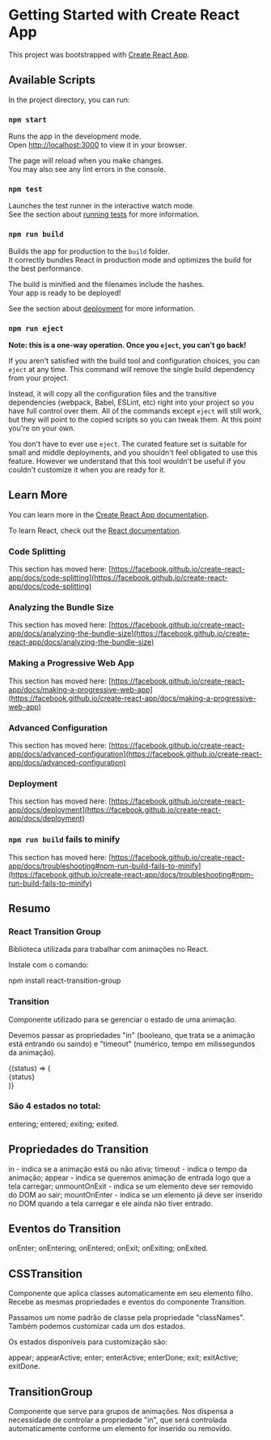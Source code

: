 # Getting Started with Create React App

This project was bootstrapped with [Create React App](https://github.com/facebook/create-react-app).

## Available Scripts

In the project directory, you can run:

### `npm start`

Runs the app in the development mode.\
Open [http://localhost:3000](http://localhost:3000) to view it in your browser.

The page will reload when you make changes.\
You may also see any lint errors in the console.

### `npm test`

Launches the test runner in the interactive watch mode.\
See the section about [running tests](https://facebook.github.io/create-react-app/docs/running-tests) for more information.

### `npm run build`

Builds the app for production to the `build` folder.\
It correctly bundles React in production mode and optimizes the build for the best performance.

The build is minified and the filenames include the hashes.\
Your app is ready to be deployed!

See the section about [deployment](https://facebook.github.io/create-react-app/docs/deployment) for more information.

### `npm run eject`

**Note: this is a one-way operation. Once you `eject`, you can't go back!**

If you aren't satisfied with the build tool and configuration choices, you can `eject` at any time. This command will remove the single build dependency from your project.

Instead, it will copy all the configuration files and the transitive dependencies (webpack, Babel, ESLint, etc) right into your project so you have full control over them. All of the commands except `eject` will still work, but they will point to the copied scripts so you can tweak them. At this point you're on your own.

You don't have to ever use `eject`. The curated feature set is suitable for small and middle deployments, and you shouldn't feel obligated to use this feature. However we understand that this tool wouldn't be useful if you couldn't customize it when you are ready for it.

## Learn More

You can learn more in the [Create React App documentation](https://facebook.github.io/create-react-app/docs/getting-started).

To learn React, check out the [React documentation](https://reactjs.org/).

### Code Splitting

This section has moved here: [https://facebook.github.io/create-react-app/docs/code-splitting](https://facebook.github.io/create-react-app/docs/code-splitting)

### Analyzing the Bundle Size

This section has moved here: [https://facebook.github.io/create-react-app/docs/analyzing-the-bundle-size](https://facebook.github.io/create-react-app/docs/analyzing-the-bundle-size)

### Making a Progressive Web App

This section has moved here: [https://facebook.github.io/create-react-app/docs/making-a-progressive-web-app](https://facebook.github.io/create-react-app/docs/making-a-progressive-web-app)

### Advanced Configuration

This section has moved here: [https://facebook.github.io/create-react-app/docs/advanced-configuration](https://facebook.github.io/create-react-app/docs/advanced-configuration)

### Deployment

This section has moved here: [https://facebook.github.io/create-react-app/docs/deployment](https://facebook.github.io/create-react-app/docs/deployment)

### `npm run build` fails to minify

This section has moved here: [https://facebook.github.io/create-react-app/docs/troubleshooting#npm-run-build-fails-to-minify](https://facebook.github.io/create-react-app/docs/troubleshooting#npm-run-build-fails-to-minify)

## Resumo

### React Transition Group

Biblioteca utilizada para trabalhar com animações no React.

Instale com o comando:

npm install react-transition-group

### Transition

Componente utilizado para se gerenciar o estado de uma animação.

Devemos passar as propriedades "in" (booleano, que trata se a animação está entrando ou saindo) e "timeout" (numérico, tempo em milissegundos da animação).

<Transition in={true} timeout={300} >
        {(status) => (
          <div>{status}</div>
        )}
</Transition>

### São 4 estados no total:

entering;
entered;
exiting;
exited.

## Propriedades do Transition

in - indica se a animação está ou não ativa;
timeout - indica o tempo da animação;
appear - indica se queremos animação de entrada logo que a tela carregar;
unmountOnExit - indica se um elemento deve ser removido do DOM ao sair;
mountOnEnter - indica se um elemento já deve ser inserido no DOM quando a tela carregar e ele ainda não tiver entrado.

## Eventos do Transition

onEnter;
onEntering;
onEntered;
onExit;
onExiting;
onExited.

## CSSTransition

Componente que aplica classes automaticamente em seu elemento filho. Recebe as mesmas propriedades e eventos do componente Transition.

Passamos um nome padrão de classe pela propriedade "classNames". Também podemos customizar cada um dos estados.

Os estados disponíveis para customização são:

appear;
appearActive;
enter;
enterActive;
enterDone;
exit;
exitActive;
exitDone.

## TransitionGroup

Componente que serve para grupos de animações. Nos dispensa a necessidade de controlar a propriedade "in", que será controlada automaticamente conforme um elemento for inserido ou removido.
